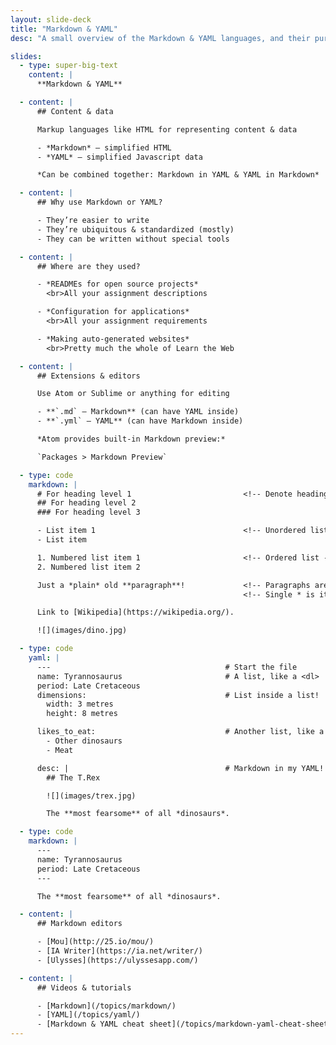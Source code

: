 ```yaml
---
layout: slide-deck
title: "Markdown & YAML"
desc: "A small overview of the Markdown & YAML languages, and their purposes & syntax."

slides:
  - type: super-big-text
    content: |
      **Markdown & YAML**

  - content: |
      ## Content & data

      Markup languages like HTML for representing content & data

      - *Markdown* — simplified HTML
      - *YAML* — simplified Javascript data

      *Can be combined together: Markdown in YAML & YAML in Markdown*

  - content: |
      ## Why use Markdown or YAML?

      - They’re easier to write
      - They’re ubiquitous & standardized (mostly)
      - They can be written without special tools

  - content: |
      ## Where are they used?

      - *READMEs for open source projects*
        <br>All your assignment descriptions

      - *Configuration for applications*
        <br>All your assignment requirements

      - *Making auto-generated websites*
        <br>Pretty much the whole of Learn the Web

  - content: |
      ## Extensions & editors

      Use Atom or Sublime or anything for editing

      - **`.md` — Markdown** (can have YAML inside)
      - **`.yml` — YAML** (can have Markdown inside)

      *Atom provides built-in Markdown preview:*

      `Packages > Markdown Preview`

  - type: code
    markdown: |
      # For heading level 1                         <!-- Denote headings with # -->
      ## For heading level 2
      ### For heading level 3

      - List item 1                                 <!-- Unordered list -->
      - List item

      1. Numbered list item 1                       <!-- Ordered list -->
      2. Numbered list item 2

      Just a *plain* old **paragraph**!             <!-- Paragraphs are just lines by themselves -->
                                                    <!-- Single * is italic. Double ** is bold -->

      Link to [Wikipedia](https://wikipedia.org/).

      ![](images/dino.jpg)

  - type: code
    yaml: |
      ---                                       # Start the file
      name: Tyrannosaurus                       # A list, like a <dl>
      period: Late Cretaceous
      dimensions:                               # List inside a list!
        width: 3 metres
        height: 8 metres

      likes_to_eat:                             # Another list, like a <ul>
        - Other dinosaurs
        - Meat

      desc: |                                   # Markdown in my YAML!
        ## The T.Rex

        ![](images/trex.jpg)

        The **most fearsome** of all *dinosaurs*.

  - type: code
    markdown: |
      ---
      name: Tyrannosaurus
      period: Late Cretaceous
      ---

      The **most fearsome** of all *dinosaurs*.

  - content: |
      ## Markdown editors

      - [Mou](http://25.io/mou/)
      - [IA Writer](https://ia.net/writer/)
      - [Ulysses](https://ulyssesapp.com/)

  - content: |
      ## Videos & tutorials

      - [Markdown](/topics/markdown/)
      - [YAML](/topics/yaml/)
      - [Markdown & YAML cheat sheet](/topics/markdown-yaml-cheat-sheet/)
---
```

